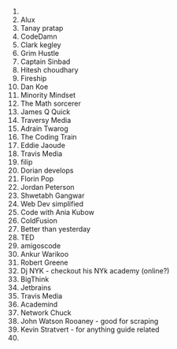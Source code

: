 1. 
2. Alux
3. Tanay pratap
4. CodeDamn
5. Clark kegley
6. Grim Hustle
7. Captain Sinbad
8. Hitesh choudhary
9. Fireship
10. Dan Koe
11. Minority Mindset
12. The Math sorcerer
13. James Q Quick
14. Traversy Media
15. Adrain Twarog
16. The Coding Train
17. Eddie Jaoude
18. Travis Media
19. filip
20. Dorian develops
21. Florin Pop
22. Jordan Peterson
23. Shwetabh Gangwar
24. Web Dev simplified
25. Code with Ania Kubow
26. ColdFusion
27. Better than yesterday
28. TED
29. amigoscode
30. Ankur Warikoo
31. Robert Greene
32. Dj NYK - checkout his NYk academy (online?)
33. BigThink
34. Jetbrains
35. Travis Media
36. Academind
37. Network Chuck
38. John Watson Rooaney - good for scraping
39. Kevin Stratvert - for anything guide related
40. 





